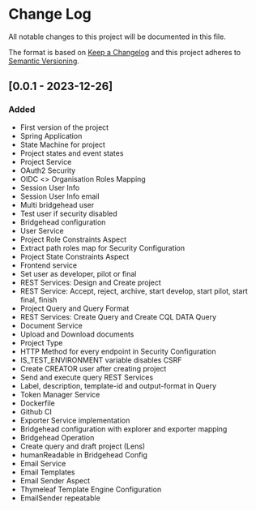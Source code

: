# Change Log
All notable changes to this project will be documented in this file.

The format is based on [Keep a Changelog](http://keepachangelog.com/)
and this project adheres to [Semantic Versioning](http://semver.org/).

## [0.0.1 - 2023-12-26]
### Added
- First version of the project
- Spring Application
- State Machine for project
- Project states and event states
- Project Service
- OAuth2 Security
- OIDC <> Organisation Roles Mapping
- Session User Info
- Session User Info email
- Multi bridgehead user
- Test user if security disabled
- Bridgehead configuration
- User Service
- Project Role Constraints Aspect
- Extract path roles map for Security Configuration
- Project State Constraints Aspect
- Frontend service
- Set user as developer, pilot or final
- REST Services: Design and Create project
- REST Service: Accept, reject, archive, start develop, start pilot, start final, finish
- Project Query and Query Format
- REST Services: Create Query and Create CQL DATA Query
- Document Service
- Upload and Download documents
- Project Type
- HTTP Method for every endpoint in Security Configuration
- IS_TEST_ENVIRONMENT variable disables CSRF
- Create CREATOR user after creating project
- Send and execute query REST Services
- Label, description, template-id and output-format in Query
- Token Manager Service
- Dockerfile
- Github CI
- Exporter Service implementation
- Bridgehead configuration with explorer and exporter mapping
- Bridgehead Operation
- Create query and draft project (Lens)
- humanReadable in Bridgehead Config
- Email Service
- Email Templates
- Email Sender Aspect
- Thymeleaf Template Engine Configuration
- EmailSender repeatable
